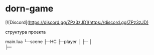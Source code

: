 # dorn-game

[![Discord](https://discord.gg/ZPz3zJD](https://discord.gg/ZPz3zJD)


структура проекта 

main.lua 
└─scene
      ├─HC
      ├─player
      │    ├─
      │     
      ├─
